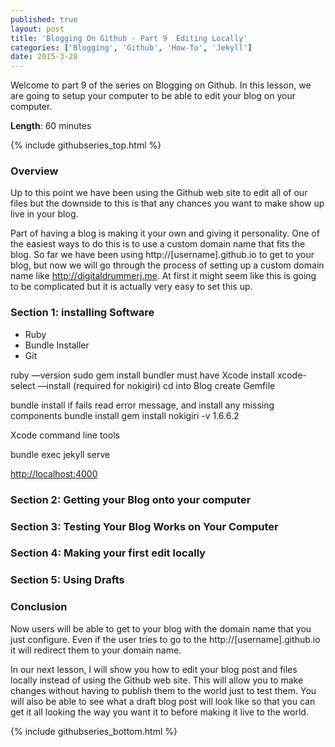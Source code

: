 ```yaml
---
published: true
layout: post
title: 'Blogging On Github - Part 9  Editing Locally'
categories: ['Blogging', 'Github', 'How-To', 'Jekyll']
date: 2015-3-28
---
```


Welcome to part 9 of the series on Blogging on Github.  In this lesson, we are going to setup your computer to be able to edit your blog on your computer.

**Length**: 60 minutes

{% include githubseries_top.html %}

### Overview

Up to this point we have been using the Github web site to edit all of our files but the downside to this is that any chances you want to make show up live in your blog.


Part of having a blog is making it your own and giving it personality.  One of the easiest ways to do this is to use a custom domain name that fits the blog.  So far we have been using http://[username].github.io to get to your blog, but now we will go through the process of setting up a custom domain name like http://digitaldrummerj.me.  At first it might seem like this is going to be complicated but it is actually very easy to set this up.

### Section 1: installing Software

* Ruby
* Bundle Installer
* Git

ruby —version
sudo gem install bundler
must have Xcode install
xcode-select —install (required for nokigiri)
cd into Blog
create Gemfile

bundle install
if fails read error message, and install any missing components
bundle install
gem install nokigiri -v 1.6.6.2

Xcode command line tools


bundle exec jekyll serve

[http://localhost:4000](http://localhost:4000)

### Section 2: Getting your Blog onto your computer


### Section 3: Testing Your Blog Works on Your Computer


### Section 4: Making your first edit locally



### Section 5: Using Drafts



### Conclusion

Now users will be able to get to your blog with the domain name that you just configure.  Even if the user tries to go to the http://[username].github.io it will redirect them to your domain name.

In our next lesson, I will show you how to edit your blog post and files locally instead of using the Github web site.  This will allow you to make changes without having to publish them to the world just to test them.  You will also be able to see what a draft blog post will look like so that you can get it all looking the way you want it to before making it live to the world.

{% include githubseries_bottom.html %}